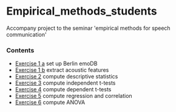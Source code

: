 # Empirical_methods_students
Accompany project to the seminar 'empirical methods for speech communication'

### Contents

* [Exercise 1 a](excercises/Excercise_1a.ipynb) set up Berlin emoDB
* [Exercise 1 b](excercises/Excercise_1b.ipynb) extract acoustic features
* [Exercise 2](excercises/Excercise_2.ipynb) compute descriptive statistics
* [Exercise 3](excercises/Excercise_3.ipynb) compute independent t-tests
* [Exercise 4](excercises/Excercise_4.ipynb) compute dependent t-tests
* [Exercise 5](excercises/Excercise_5.ipynb) compute regression and correlation
* [Exercise 6](excercises/Excercise_6.ipynb) compute ANOVA